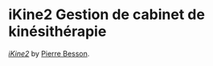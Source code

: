 # iKine2 Gestion de cabinet de kinésithérapie
[*iKine2*](http://ikine.org/)
by [Pierre Besson](http://pierr.me/).